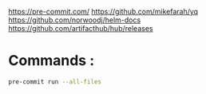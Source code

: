 https://pre-commit.com/
https://github.com/mikefarah/yq
https://github.com/norwoodj/helm-docs
https://github.com/artifacthub/hub/releases

# Commands :
```bash
pre-commit run --all-files
```
